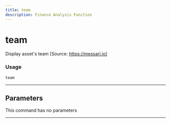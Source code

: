 ```yaml
---
title: team
description: Finance Analysis Function
---
```


# team

Display asset's team [Source: https://messari.io]

### Usage

```python
team
```

---

## Parameters

This command has no parameters


---
